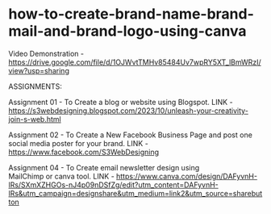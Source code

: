 # how-to-create-brand-name-brand-mail-and-brand-logo-using-canva

Video Demonstration - https://drive.google.com/file/d/1OJWvtTMHv85484Uv7wpRY5XT_lBmWRzI/view?usp=sharing

ASSIGNMENTS:

Assignment 01 - To Create a blog or website using Blogspot. 
LINK - https://s3webdesigning.blogspot.com/2023/10/unleash-your-creativity-join-s-web.html

Assignment 02 - To Create a New Facebook Business Page and post one social media poster for your brand.
LINK - https://www.facebook.com/S3WebDesigning

Assignment 04 - To Create email newsletter design using MailChimp or canva tool.
LINK - https://www.canva.com/design/DAFyvnH-lRs/SXmXZHGOs-nJ4p09nDSfZg/edit?utm_content=DAFyvnH-lRs&utm_campaign=designshare&utm_medium=link2&utm_source=sharebutton
